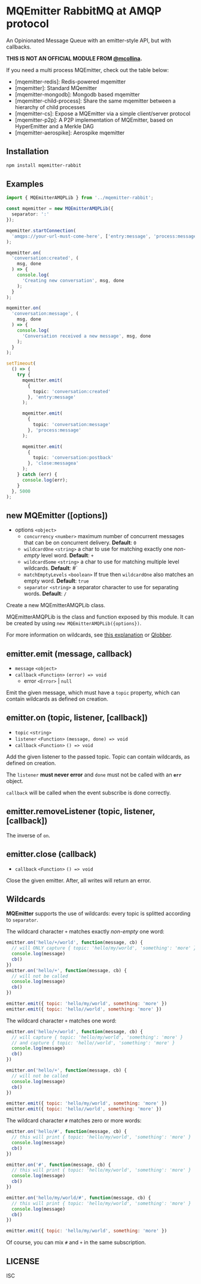 <!-- markdownlint-disable MD013 MD024 -->

# MQEmitter RabbitMQ at AMQP protocol

An Opinionated Message Queue with an emitter-style API, but with callbacks.


**THIS IS NOT AN OFFICIAL MODULE FROM [@mcollina](https://github.com/mcollina).**


If you need a multi process MQEmitter, check out the table below:

- [mqemitter-redis]: Redis-powered mqemitter
- [mqemitter]: Standard MQemitter
- [mqemitter-mongodb]: Mongodb based mqemitter
- [mqemitter-child-process]: Share the same mqemitter between a hierarchy of child processes
- [mqemitter-cs]: Expose a MQEmitter via a simple client/server protocol
- [mqemitter-p2p]: A P2P implementation of MQEmitter, based on HyperEmitter and a Merkle DAG
- [mqemitter-aerospike]: Aerospike mqemitter

## Installation

```sh
npm install mqemitter-rabbit
```

## Examples

```ts
import { MQEmitterAMQPLib } from '../mqemitter-rabbit';

const mqemitter = new MQEmitterAMQPLib({
  separator: ':'
});

mqemitter.startConnection(
  'amqps://your-url-must-come-here', ['entry:message', 'process:message', 'close:message'], 'both'
);

mqemitter.on(
  'conversation:created', (
    msg, done
  ) => {
    console.log(
      'Creating new conversation', msg, done
    );
  }
);

mqemitter.on(
  'conversation:message', (
    msg, done
  ) => {
    console.log(
      'Conversation received a new message', msg, done
    );
  }
);

setTimeout(
  () => {
    try {
      mqemitter.emit(
        {
          topic: 'conversation:created'
        }, 'entry:message'
      );

      mqemitter.emit(
        {
          topic: 'conversation:message'
        }, 'process:message'
      );

      mqemitter.emit(
        {
          topic: 'conversation:postback'
        }, 'close:messagea'
      );
    } catch (err) {
      console.log(err);
    }
  }, 5000
);

```

## new MQEmitter ([options])

- options `<object>`
  - `concurrency` `<number>` maximum number of concurrent messages that can be on concurrent delivery. __Default__: `0`
  - `wildcardOne` `<string>` a char to use for matching exactly one _non-empty_ level word. __Default__: `+`
  - `wildcardSome` `<string>` a char to use for matching multiple level wildcards. __Default__: #`
  - `matchEmptyLevels` `<boolean>` If true then `wildcardOne` also matches an empty word. __Default__: `true`
  - `separator` `<string>`  a separator character to use for separating words. __Default__: `/`

Create a new MQEmitterAMQPLib class.

MQEmitterAMQPLib is the class and function exposed by this module.
It can be created by using `new MQEmitterAMQPLib({options})`.

For more information on wildcards, see [this explanation](#wildcards) or [Qlobber](https://www.npmjs.com/qlobber).

## emitter.emit (message, callback)

- `message` `<object>`
- `callback` `<Function>` `(error) => void`
  - error `<Error>` | `null`

Emit the given message, which must have a `topic` property, which can contain wildcards as defined on creation.

## emitter.on (topic, listener, [callback])

- `topic` `<string>`
- `listener` `<Function>` `(message, done) => void`
- `callback` `<Function>` `() => void`

Add the given listener to the passed topic. Topic can contain wildcards, as defined on creation.

The `listener` __must never error__ and `done` must not be called with an __`err`__ object.

`callback` will be called when the event subscribe is done correctly.

## emitter.removeListener (topic, listener, [callback])

The inverse of `on`.

## emitter.close (callback)

- `callback` `<Function>` `() => void`

Close the given emitter. After, all writes will return an error.

## Wildcards

__MQEmitter__ supports the use of wildcards: every topic is splitted according to `separator`.

The wildcard character `+` matches exactly _non-empty_ one word:

```js
emitter.on('hello/+/world', function(message, cb) {
  // will ONLY capture { topic: 'hello/my/world', 'something': 'more' }
  console.log(message)
  cb()
})
emitter.on('hello/+', function(message, cb) {
  // will not be called
  console.log(message)
  cb()
})

emitter.emit({ topic: 'hello/my/world', something: 'more' })
emitter.emit({ topic: 'hello//world', something: 'more' })
```

The wildcard character `+` matches one word:

```js
emitter.on('hello/+/world', function(message, cb) {
  // will capture { topic: 'hello/my/world', 'something': 'more' }
  // and capture { topic: 'hello//world', 'something': 'more' }
  console.log(message)
  cb()
})

emitter.on('hello/+', function(message, cb) {
  // will not be called
  console.log(message)
  cb()
})

emitter.emit({ topic: 'hello/my/world', something: 'more' })
emitter.emit({ topic: 'hello//world', something: 'more' })
```

The wildcard character `#` matches zero or more words:

```js
emitter.on('hello/#', function(message, cb) {
  // this will print { topic: 'hello/my/world', 'something': 'more' }
  console.log(message)
  cb()
})

emitter.on('#', function(message, cb) {
  // this will print { topic: 'hello/my/world', 'something': 'more' }
  console.log(message)
  cb()
})

emitter.on('hello/my/world/#', function(message, cb) {
  // this will print { topic: 'hello/my/world', 'something': 'more' }
  console.log(message)
  cb()
})

emitter.emit({ topic: 'hello/my/world', something: 'more' })
```

Of course, you can mix `#` and `+` in the same subscription.

## LICENSE

ISC